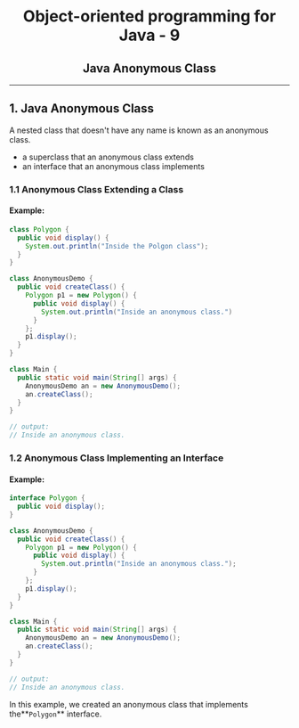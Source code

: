 <center> 
<h1>Object-oriented programming for Java - 9</h1> 
<h2>Java Anonymous Class
</h2>
</center>





---

## 1. Java Anonymous Class

A nested class that doesn't have any name is known as an anonymous class.

- a superclass that an anonymous class extends
- an interface that an anonymous class implements



### 1.1 Anonymous Class Extending a Class

#### Example:

```java
class Polygon {
  public void display() {
    System.out.println("Inside the Polgon class");
  }
}

class AnonymousDemo {
  public void createClass() {
    Polygon p1 = new Polygon() {
      public void display() {
        System.out.println("Inside an anonymous class.")
      }
    };
    p1.display();
  }
}

class Main {
  public static void main(String[] args) {
    AnonymousDemo an = new AnonymousDemo();
    an.createClass();
  }
}

// output:
// Inside an anonymous class.
```



### 1.2 Anonymous Class Implementing an Interface

#### Example:

```java
interface Polygon {
  public void display();
}

class AnonymousDemo {
  public void createClass() {
    Polygon p1 = new Polygon() {
      public void display() {
        System.out.println("Inside an anonymous class.");
      }
    };
    p1.display();
  }
}

class Main {
  public static void main(String[] args) {
    AnonymousDemo an = new AnonymousDemo();
    an.createClass();
  }
}

// output:
// Inside an anonymous class.
```

In this example, we created an anonymous class that implements the**`Polygon`** interface.



